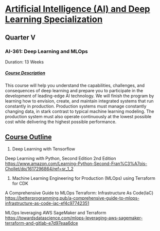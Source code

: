 # <ins>Artificial Intelligence (AI) and Deep Learning Specialization</ins>

## Quarter V

### AI-361: Deep Learning and MLOps

Duration: 13 Weeks

##### <ins>Course Description</ins>

This course will help you understand the capabilities, challenges, and consequences of deep learning and prepare you to participate in the development of leading-edge AI technology. We will finish the program by learning how to envision, create, and maintain integrated systems that run constantly in production. Production systems must manage constantly changing data, in stark contrast to typical machine learning modeling. The production system must also operate continuously at the lowest possible cost while delivering the highest possible performance.

## <ins>Course Outline</ins>

1. Deep Learning with Tensorflow

Deep Learning with Python, Second Edition 2nd Edition
<https://www.amazon.com/Learning-Python-Second-Fran%C3%A7ois-Chollet/dp/1617296864/ref=sr_1_2>

1. Machine Learning Engineering for Production (MLOps) using Terraform for CDK

A Comprehensive Guide to MLOps Terraform: Infrastructure As Code(IaC)
<https://betterprogramming.pub/a-comprehensive-guide-to-mlops-infrastructure-as-code-iac-ef4c97742351>

MLOps leveraging AWS SageMaker and Terraform
<https://towardsdatascience.com/mlops-leveraging-aws-sagemaker-terraform-and-gitlab-e7d97eaa6dce>
